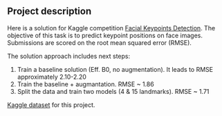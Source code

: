 Project description
--------------------

Here is a solution for Kaggle competition [Facial Keypoints Detection](https://www.kaggle.com/competitions/facial-keypoints-detection/overview/description).
The objective of this task is to predict keypoint positions on face images. 
Submissions are scored on the root mean squared error (RMSE).

The solution approach includes next steps:
1. Train a baseline solution (Eff. B0, no augmentation). It leads to RMSE approximately 2.10-2.20
2. Train the baseline + augmantation. RMSE ~ 1.86
3. Split the data and train two models (4 & 15 landmarks). RMSE ~ 1.71

[Kaggle dataset](https://www.kaggle.com/competitions/facial-keypoints-detection/data) for this project.
